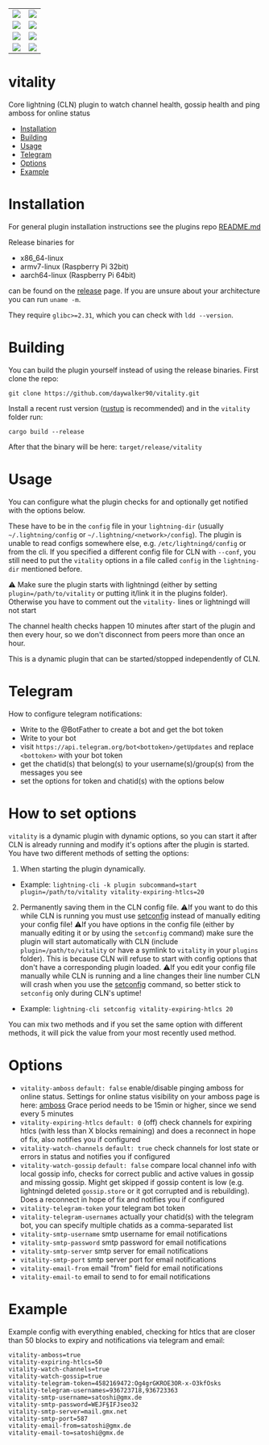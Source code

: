 <table border="0">
  <tr>
    <td>
      <a href="https://github.com/daywalker90/vitality/actions/workflows/latest_v24.08.yml">
        <img src="https://github.com/daywalker90/vitality/actions/workflows/latest_v24.08.yml/badge.svg?branch=main">
      </a>
    </td>
    <td>
      <a href="https://github.com/daywalker90/vitality/actions/workflows/main_v24.08.yml">
        <img src="https://github.com/daywalker90/vitality/actions/workflows/main_v24.08.yml/badge.svg?branch=main">
      </a>
    </td>
  </tr>
  <tr>
    <td>
      <a href="https://github.com/daywalker90/vitality/actions/workflows/latest_v24.11.yml">
        <img src="https://github.com/daywalker90/vitality/actions/workflows/latest_v24.11.yml/badge.svg?branch=main">
      </a>
    </td>
    <td>
      <a href="https://github.com/daywalker90/vitality/actions/workflows/main_v24.11.yml">
        <img src="https://github.com/daywalker90/vitality/actions/workflows/main_v24.11.yml/badge.svg?branch=main">
      </a>
    </td>
  </tr>
  <tr>
    <td>
      <a href="https://github.com/daywalker90/vitality/actions/workflows/latest_v25.02.yml">
        <img src="https://github.com/daywalker90/vitality/actions/workflows/latest_v25.02.yml/badge.svg?branch=main">
      </a>
    </td>
    <td>
      <a href="https://github.com/daywalker90/vitality/actions/workflows/main_v25.02.yml">
        <img src="https://github.com/daywalker90/vitality/actions/workflows/main_v25.02.yml/badge.svg?branch=main">
      </a>
    </td>
  </tr>
  <tr>
    <td>
      <a href="https://github.com/daywalker90/vitality/actions/workflows/latest_v25.05.yml">
        <img src="https://github.com/daywalker90/vitality/actions/workflows/latest_v25.05.yml/badge.svg?branch=main">
      </a>
    </td>
    <td>
      <a href="https://github.com/daywalker90/vitality/actions/workflows/main_v25.05.yml">
        <img src="https://github.com/daywalker90/vitality/actions/workflows/main_v25.05.yml/badge.svg?branch=main">
      </a>
    </td>
  </tr>
</table>

# vitality 
Core lightning (CLN) plugin to watch channel health, gossip health and ping amboss for online status

* [Installation](#installation)
* [Building](#building)
* [Usage](#usage)
* [Telegram](#telegram)
* [Options](#options)
* [Example](#example)

# Installation
For general plugin installation instructions see the plugins repo [README.md](https://github.com/lightningd/plugins/blob/master/README.md#Installation)

Release binaries for
* x86_64-linux
* armv7-linux (Raspberry Pi 32bit)
* aarch64-linux (Raspberry Pi 64bit)

can be found on the [release](https://github.com/daywalker90/vitality/releases) page. If you are unsure about your architecture you can run ``uname -m``.

They require ``glibc>=2.31``, which you can check with ``ldd --version``.

# Building
You can build the plugin yourself instead of using the release binaries.
First clone the repo:

``git clone https://github.com/daywalker90/vitality.git``

Install a recent rust version ([rustup](https://rustup.rs/) is recommended) and in the ``vitality`` folder run:

``cargo build --release``

After that the binary will be here: ``target/release/vitality``

# Usage
You can configure what the plugin checks for and optionally get notified with the options below.

These have to be in the ``config`` file in your ``lightning-dir`` (usually ``~/.lightning/config`` or ``~/.lightning/<network>/config``). The plugin is unable to read configs somewhere else, e.g. ``/etc/lightningd/config`` or from the cli. If you specified a different config file for CLN with ``--conf``, you still need to put the ``vitality`` options in a file called ``config`` in the ``lightning-dir`` mentioned before.

:warning: Make sure the plugin starts with lightningd (either by setting ``plugin=/path/to/vitality`` or putting it/link it in the plugins folder). Otherwise you have to comment out the ``vitality-`` lines or lightningd will not start

The channel health checks happen 10 minutes after start of the plugin and then every hour, so we don't disconnect from peers more than once an hour.

This is a dynamic plugin that can be started/stopped independently of CLN.

# Telegram
How to configure telegram notifications:
* Write to the @BotFather to create a bot and get the bot token
* Write to your bot
* visit ``https://api.telegram.org/bot<bottoken>/getUpdates`` and replace ``<bottoken>`` with your bot token
* get the chatid(s) that belong(s) to your username(s)/group(s) from the messages you see
* set the options for token and chatid(s) with the options below

# How to set options
``vitality`` is a dynamic plugin with dynamic options, so you can start it after CLN is already running and modify it's options after the plugin is started. You have two different methods of setting the options:

1. When starting the plugin dynamically.

* Example: ``lightning-cli -k plugin subcommand=start plugin=/path/to/vitality vitality-expiring-htlcs=20``

2. Permanently saving them in the CLN config file. :warning:If you want to do this while CLN is running you must use [setconfig](https://docs.corelightning.org/reference/lightning-setconfig) instead of manually editing your config file! :warning:If you have options in the config file (either by manually editing it or by using the ``setconfig`` command) make sure the plugin will start automatically with CLN (include ``plugin=/path/to/vitality`` or have a symlink to ``vitality`` in your ``plugins`` folder). This is because CLN will refuse to start with config options that don't have a corresponding plugin loaded. :warning:If you edit your config file manually while CLN is running and a line changes their line number CLN will crash when you use the [setconfig](https://docs.corelightning.org/reference/lightning-setconfig) command, so better stick to ``setconfig`` only during CLN's uptime!

* Example: ``lightning-cli setconfig vitality-expiring-htlcs 20``

You can mix two methods and if you set the same option with different methods, it will pick the value from your most recently used method.

# Options
* ``vitality-amboss`` ``default: false`` enable/disable pinging amboss for online status. Settings for online status visibility on your amboss page is here: [amboss](https://amboss.space/settings?page=monitoring)  Grace period needs to be 15min or higher, since we send every 5 minutes
* ``vitality-expiring-htlcs`` ``default: 0`` (off) check channels for expiring htlcs (with less than X blocks remaining) and does a reconnect in hope of fix, also notifies you if configured
* ``vitality-watch-channels`` ``default: true`` check channels for lost state or errors in status and notifies you if configured
* ``vitality-watch-gossip`` ``default: false`` compare local channel info with local gossip info, checks for correct public and active values in gossip and missing gossip. Might get skipped if gossip content is low (e.g. lightningd deleted ``gossip.store`` or it got corrupted and is rebuilding). Does a reconnect in hope of fix and notifies you if configured
* ``vitality-telegram-token`` your telegram bot token
* ``vitality-telegram-usernames`` actually your chatid(s) with the telegram bot, you can specify multiple chatids as a comma-separated list
* ``vitality-smtp-username`` smtp username for email notifications
* ``vitality-smtp-password`` smtp password for email notifications
* ``vitality-smtp-server`` smtp server for email notifications
* ``vitality-smtp-port`` smtp server port for email notifications
* ``vitality-email-from`` email "from" field for email notifications
* ``vitality-email-to`` email to send to for email notifications

# Example
Example config with everything enabled, checking for htlcs that are closer than 50 blocks to expiry and notifications via telegram and email:
```
vitality-amboss=true
vitality-expiring-htlcs=50
vitality-watch-channels=true
vitality-watch-gossip=true
vitality-telegram-token=4582169472:Og4grGKROE3OR-x-O3kfOsks
vitality-telegram-usernames=936723718,936723363
vitality-smtp-username=satoshi@gmx.de
vitality-smtp-password=WEJF§IFJseo32
vitality-smtp-server=mail.gmx.net
vitality-smtp-port=587
vitality-email-from=satoshi@gmx.de
vitality-email-to=satoshi@gmx.de
```

